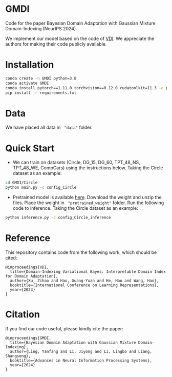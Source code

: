# GMDI

Code  for the paper Bayesian Domain Adaptation with Gaussian Mixture Domain-Indexing (NeurIPS 2024). 

We implement our model based on the code of [VDI](https://github.com/Wang-ML-Lab/VDI). We appreciate the authors for making their code publicly available.

# Installation

```bash
conda create -n GMDI python=3.8
conda activate GMDI
conda install pytorch==1.11.0 torchvision==0.12.0 cudatoolkit=11.3 -c pytorch
pip install -r requirements.txt
```

# Data 

We have placed all data in ` "data"` folder.

# Quick Start

*  We can train on datasets (Circle, DG_15, DG_60, TPT_48_NS, TPT_48_WE, CompCars) using the instructions below. Taking the Circle dataset as an example:

  ```bash
  cd GMDI/Circle
  python main.py -c config_Circle
  ```

*  Pretrained model is available [here](https://drive.google.com/file/d/1Xo8KapA_ZaUDrLdo8x3RsOWtM6Nl5PTT/view?usp=drive_link). Download  the weight and unzip the files. Place the weight in ` "pretrained_weight"` folder. Run the following code to inference. Taking the Circle dataset as an example:

  ```bash
  python inference.py -c config_Circle_inference
  ```

# Reference

This repository contains code from the following work, which should be cited:

```
@inproceedings{VDI,
  title={Domain-Indexing Variational Bayes: Interpretable Domain Index for Domain Adaptation},
  author={Xu, Zihao and Hao, Guang-Yuan and He, Hao and Wang, Hao},
  booktitle={International Conference on Learning Representations},
  year={2023}
}
```

# Citation

If you find our code useful, please kindly cite the paper:

```
@inproceedings{GMDI,
  title={Bayesian Domain Adaptation with Gaussian Mixture Domain-Indexing},
  author={Ling, Yanfang and Li, Jiyong and Li, Lingbo and Liang, Shangsong},
  booktitle={Advances in Neural Information Processing Systems},
  year={2024}
}
```
